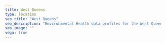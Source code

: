 ```yaml
---
title: West Queens
type: location
seo_title: "West Queens"
seo_description: "Environmental Health data profiles for the West Queens neighborhood of NYC."
seo_image: ""
vega: true
---
```

